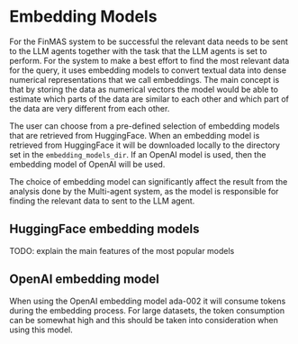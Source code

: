 # Embedding Models

For the FinMAS system to be successful the relevant data needs to be sent to the LLM agents
together with the task that the LLM agents is set to perform. For the system to make a best
effort to find the most relevant data for the query, it uses embedding models to convert
textual data into dense numerical representations that we call embeddings.
The main concept is that by storing the data as numerical vectors the model would be able
to estimate which parts of the data are similar to each other and which part of the data
are very different from each other.

The user can choose from a pre-defined selection of embedding models that are retrieved
from HuggingFace. When an embedding model is retrieved from HuggingFace it will be downloaded
locally to the directory set in the `embedding_models_dir`. If an OpenAI model is used,
then the embedding model of OpenAI will be used.

The choice of embedding model can significantly affect the result from the analysis done by
the Multi-agent system, as the model is responsible for finding the relevant data to sent
to the LLM agent.

## HuggingFace embedding models

TODO: explain the main features of the most popular models

## OpenAI embedding model

When using the OpenAI embedding model ada-002 it will consume tokens during the embedding
process. For large datasets, the token consumption can be somewhat high and this should be
taken into consideration when using this model.

